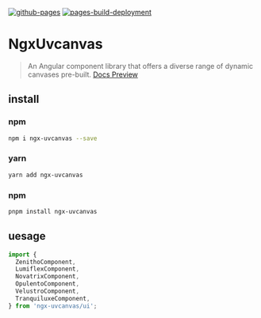[![github-pages](https://github.com/teddingdev/ngx-uvcanvas/actions/workflows/github-pages.yaml/badge.svg)](https://github.com/teddingdev/ngx-uvcanvas/actions/workflows/github-pages.yml)
[![pages-build-deployment](https://github.com/teddingdev/ngx-uvcanvas/actions/workflows/pages/pages-build-deployment/badge.svg)](https://github.com/teddingdev/ngx-uvcanvas/actions/workflows/pages/pages-build-deployment)

# NgxUvcanvas

> An Angular component library that offers a diverse range of dynamic canvases pre-built. [Docs Preview](https://ngx-uvcanvas.ife.app)

## install

### npm
```bash
npm i ngx-uvcanvas --save
```
### yarn
```bash
yarn add ngx-uvcanvas
```
### npm
```bash
pnpm install ngx-uvcanvas
```

## uesage

``` typescript
import {
  ZenithoComponent,
  LumiflexComponent,
  NovatrixComponent,
  OpulentoComponent,
  VelustroComponent,
  TranquiluxeComponent,
} from 'ngx-uvcanvas/ui';
```
